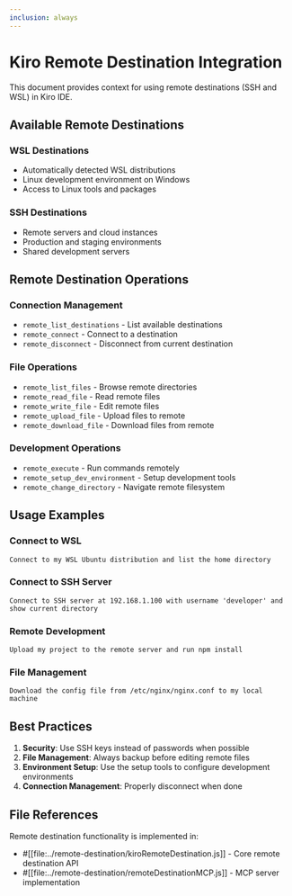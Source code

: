 ```yaml
---
inclusion: always
---
```


# Kiro Remote Destination Integration

This document provides context for using remote destinations (SSH and WSL) in Kiro IDE.

## Available Remote Destinations

### WSL Destinations
- Automatically detected WSL distributions
- Linux development environment on Windows
- Access to Linux tools and packages

### SSH Destinations  
- Remote servers and cloud instances
- Production and staging environments
- Shared development servers

## Remote Destination Operations

### Connection Management
- `remote_list_destinations` - List available destinations
- `remote_connect` - Connect to a destination
- `remote_disconnect` - Disconnect from current destination

### File Operations
- `remote_list_files` - Browse remote directories
- `remote_read_file` - Read remote files
- `remote_write_file` - Edit remote files
- `remote_upload_file` - Upload files to remote
- `remote_download_file` - Download files from remote

### Development Operations
- `remote_execute` - Run commands remotely
- `remote_setup_dev_environment` - Setup development tools
- `remote_change_directory` - Navigate remote filesystem

## Usage Examples

### Connect to WSL
```
Connect to my WSL Ubuntu distribution and list the home directory
```

### Connect to SSH Server
```
Connect to SSH server at 192.168.1.100 with username 'developer' and show current directory
```

### Remote Development
```
Upload my project to the remote server and run npm install
```

### File Management
```
Download the config file from /etc/nginx/nginx.conf to my local machine
```

## Best Practices

1. **Security**: Use SSH keys instead of passwords when possible
2. **File Management**: Always backup before editing remote files
3. **Environment Setup**: Use the setup tools to configure development environments
4. **Connection Management**: Properly disconnect when done

## File References

Remote destination functionality is implemented in:
- #[[file:../remote-destination/kiroRemoteDestination.js]] - Core remote destination API
- #[[file:../remote-destination/remoteDestinationMCP.js]] - MCP server implementation
